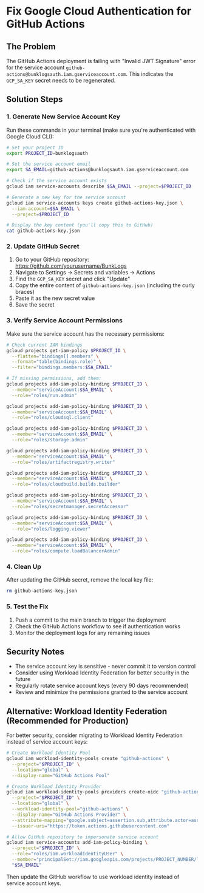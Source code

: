 # Fix Google Cloud Authentication for GitHub Actions

## The Problem
The GitHub Actions deployment is failing with "Invalid JWT Signature" error for the service account `github-actions@bunklogsauth.iam.gserviceaccount.com`. This indicates the `GCP_SA_KEY` secret needs to be regenerated.

## Solution Steps

### 1. Generate New Service Account Key

Run these commands in your terminal (make sure you're authenticated with Google Cloud CLI):

```bash
# Set your project ID
export PROJECT_ID=bunklogsauth

# Set the service account email
export SA_EMAIL=github-actions@bunklogsauth.iam.gserviceaccount.com

# Check if the service account exists
gcloud iam service-accounts describe $SA_EMAIL --project=$PROJECT_ID

# Generate a new key for the service account
gcloud iam service-accounts keys create github-actions-key.json \
  --iam-account=$SA_EMAIL \
  --project=$PROJECT_ID

# Display the key content (you'll copy this to GitHub)
cat github-actions-key.json
```

### 2. Update GitHub Secret

1. Go to your GitHub repository: https://github.com/yourusername/BunkLogs
2. Navigate to Settings → Secrets and variables → Actions
3. Find the `GCP_SA_KEY` secret and click "Update"
4. Copy the entire content of `github-actions-key.json` (including the curly braces)
5. Paste it as the new secret value
6. Save the secret

### 3. Verify Service Account Permissions

Make sure the service account has the necessary permissions:

```bash
# Check current IAM bindings
gcloud projects get-iam-policy $PROJECT_ID \
  --flatten="bindings[].members" \
  --format="table(bindings.role)" \
  --filter="bindings.members:$SA_EMAIL"

# If missing permissions, add them:
gcloud projects add-iam-policy-binding $PROJECT_ID \
  --member="serviceAccount:$SA_EMAIL" \
  --role="roles/run.admin"

gcloud projects add-iam-policy-binding $PROJECT_ID \
  --member="serviceAccount:$SA_EMAIL" \
  --role="roles/cloudsql.client"

gcloud projects add-iam-policy-binding $PROJECT_ID \
  --member="serviceAccount:$SA_EMAIL" \
  --role="roles/storage.admin"

gcloud projects add-iam-policy-binding $PROJECT_ID \
  --member="serviceAccount:$SA_EMAIL" \
  --role="roles/artifactregistry.writer"

gcloud projects add-iam-policy-binding $PROJECT_ID \
  --member="serviceAccount:$SA_EMAIL" \
  --role="roles/cloudbuild.builds.builder"

gcloud projects add-iam-policy-binding $PROJECT_ID \
  --member="serviceAccount:$SA_EMAIL" \
  --role="roles/secretmanager.secretAccessor"

gcloud projects add-iam-policy-binding $PROJECT_ID \
  --member="serviceAccount:$SA_EMAIL" \
  --role="roles/logging.viewer"

gcloud projects add-iam-policy-binding $PROJECT_ID \
  --member="serviceAccount:$SA_EMAIL" \
  --role="roles/compute.loadBalancerAdmin"
```

### 4. Clean Up

After updating the GitHub secret, remove the local key file:

```bash
rm github-actions-key.json
```

### 5. Test the Fix

1. Push a commit to the main branch to trigger the deployment
2. Check the GitHub Actions workflow to see if authentication works
3. Monitor the deployment logs for any remaining issues

## Security Notes

- The service account key is sensitive - never commit it to version control
- Consider using Workload Identity Federation for better security in the future
- Regularly rotate service account keys (every 90 days recommended)
- Review and minimize the permissions granted to the service account

## Alternative: Workload Identity Federation (Recommended for Production)

For better security, consider migrating to Workload Identity Federation instead of service account keys:

```bash
# Create Workload Identity Pool
gcloud iam workload-identity-pools create "github-actions" \
  --project="$PROJECT_ID" \
  --location="global" \
  --display-name="GitHub Actions Pool"

# Create Workload Identity Provider
gcloud iam workload-identity-pools providers create-oidc "github-actions-provider" \
  --project="$PROJECT_ID" \
  --location="global" \
  --workload-identity-pool="github-actions" \
  --display-name="GitHub Actions Provider" \
  --attribute-mapping="google.subject=assertion.sub,attribute.actor=assertion.actor,attribute.repository=assertion.repository" \
  --issuer-uri="https://token.actions.githubusercontent.com"

# Allow GitHub repository to impersonate service account
gcloud iam service-accounts add-iam-policy-binding \
  --project="$PROJECT_ID" \
  --role="roles/iam.workloadIdentityUser" \
  --member="principalSet://iam.googleapis.com/projects/PROJECT_NUMBER/locations/global/workloadIdentityPools/github-actions/attribute.repository/yourusername/BunkLogs" \
  "$SA_EMAIL"
```

Then update the GitHub workflow to use workload identity instead of service account keys.
